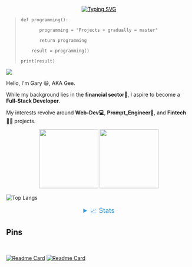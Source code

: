 <p align="center">
    <a href="https://github.com/drkostas" style="color: black;">
        <img src="https://readme-typing-svg.demolab.com?font=Georgia&size=18&duration=2000&pause=100&multiline=true&width=500&height=80&lines=Programming%2C+Financial-analyst%2C+Prompts-Fans %2C;" alt="Typing SVG" />
    </a>
</p>

>     def programming():
> 
>            programming = "Projects + gradually = master"
> 
>            return programming
>
>         result = programming()
>
>     print(result)

![](https://komarev.com/ghpvc/?username=hougarry&color=blue&style=plastic)

Hello, I'm Gary 😃, AKA Gee. 

While my background lies in the **financial sector💸**, I aspire to become a **Full-Stack Developer**.

My interests revolve around **Web-Dev💻**, **Prompt_Engineer🤖**, and **Fintech👨‍💻** projects. 

</div>
<p align="center">
  <img height="160" src="https://github-readme-stats.vercel.app/api?username=hougarry&&layout=compact&hide=html&theme=react"/>
  <img height="160" src="https://github-readme-stats.vercel.app/api/top-langs/?username=hougarry&show_icons=true&theme=react&include_all_commits=truea&layout=compact"/>
</p>

![Top Langs](https://github-readme-stats.vercel.app/api/top-langs/?username=anuraghazra&layout=compact)



<details style="text-align: center; margin: 0 auto;">
<summary style="color: #3498db; font-size: 18px;">📈 Stats</summary>
<br>
    
<div style="display: flex; justify-content: center;">
    <div style="margin: 0 auto;">
    <img src="https://github-profile-summary-cards.vercel.app/api/cards/profile-details?username=hougarry&theme=dracula" alt="GitHub Info" style="display: inline-block; max-width: 100%;" />
</div>

</div>

</details>


## Pins
</br>

[![Readme Card](https://github-readme-stats.vercel.app/api/pin/?username=hougarry&repo=chatgpt-advanced-prompts)](https://github.com/hougarry/chatgpt-advanced-prompts)
[![Readme Card](https://github-readme-stats.vercel.app/api/pin/?username=hougarry&repo=Mr.G-Your-AI-English-all-language-Tutor)](https://github.com/hougarry/Mr.G-Your-AI-English-all-language-Tutor)


